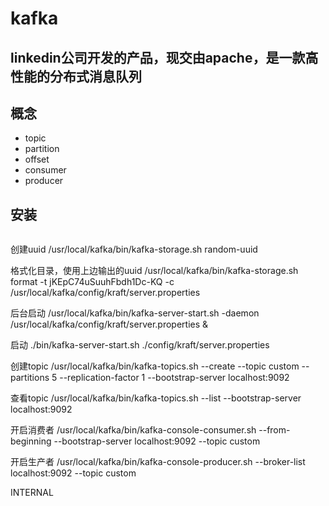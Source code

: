 # kafka

## linkedin公司开发的产品，现交由apache，是一款高性能的分布式消息队列

## 概念

- topic
- partition
- offset
- consumer
- producer

## 安装

```shell

```

创建uuid
/usr/local/kafka/bin/kafka-storage.sh random-uuid

格式化目录，使用上边输出的uuid
/usr/local/kafka/bin/kafka-storage.sh format -t jKEpC74uSuuhFbdh1Dc-KQ -c /usr/local/kafka/config/kraft/server.properties

后台启动
/usr/local/kafka/bin/kafka-server-start.sh -daemon /usr/local/kafka/config/kraft/server.properties & 

启动
./bin/kafka-server-start.sh ./config/kraft/server.properties

创建topic
/usr/local/kafka/bin/kafka-topics.sh --create --topic custom --partitions 5 --replication-factor 1 --bootstrap-server localhost:9092

查看topic
/usr/local/kafka/bin/kafka-topics.sh --list --bootstrap-server localhost:9092

开启消费者
/usr/local/kafka/bin/kafka-console-consumer.sh --from-beginning --bootstrap-server localhost:9092 --topic custom

开启生产者
/usr/local/kafka/bin/kafka-console-producer.sh --broker-list localhost:9092 --topic custom


INTERNAL
